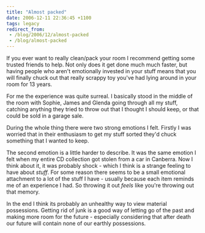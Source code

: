```yaml
---
title: "Almost packed"
date: 2006-12-11 22:36:45 +1100
tags: legacy
redirect_from:
 - /blog/2006/12/almost-packed
 - /blog/almost-packed
---
```


If you ever want to really clean/pack your room I recommend getting some trusted friends to help. Not only does it get done much much faster, but having people who aren't emotionally invested in your stuff means that you will finally chuck out that really scrappy toy you've had lying around in your room for 13 years.

For me the experience was quite surreal. I basically stood in the middle of the room with Sophie, James and Glenda going through all my stuff, catching anything they tried to throw out that I thought I should keep, or that could be sold in a garage sale.

During the whole thing there were two strong emotions I felt. Firstly I was worried that in their enthusiasm to get my stuff sorted they'd chuck something that I wanted to keep.

The second emotion is a little harder to describe. It was the same emotion I felt when my entire CD collection got stolen from a car in Canberra. Now I think about it, it was probably shock - which I think is a strange feeling to have about <i>stuff</i>. For some reason there seems to be a small emotional attachment to a lot of the stuff I have - usually because each item reminds me of an experience I had. So throwing it out <i>feels</i> like you're throwing out that memory.

In the end I think its probably an unhealthy way to view material possessions. Getting rid of junk is a good way of letting go of the past and making more room for the future - especially considering that after death our future will contain none of our earthly possessions.
